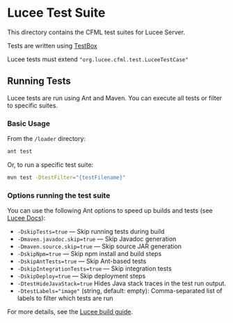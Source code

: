 # Lucee Test Suite

This directory contains the CFML test suites for Lucee Server.

Tests are written using [TestBox](https://testbox.ortusbooks.com/)

Lucee tests must extend `"org.lucee.cfml.test.LuceeTestCase"`

## Running Tests

Lucee tests are run using Ant and Maven. You can execute all tests or filter to specific suites.

### Basic Usage

From the `/loader` directory:

```bash
ant test
```

Or, to run a specific test suite:

```bash
mvn test -DtestFilter="{testFilename}"
```

### Options running the test suite

You can use the following Ant options to speed up builds and tests (see [Lucee Docs](https://docs.lucee.org/guides/working-with-source/build-from-source.html#build-performance-tips)):

- `-DskipTests=true` — Skip running tests during build
- `-Dmaven.javadoc.skip=true` — Skip Javadoc generation
- `-Dmaven.source.skip=true` — Skip source JAR generation
- `-DskipNpm=true` — Skip npm install and build steps
- `-DskipAntTests=true` — Skip Ant-based tests
- `-DskipIntegrationTests=true` — Skip integration tests
- `-DskipDeploy=true` — Skip deployment steps
- `-DtestHideJavaStack=true` Hides Java stack traces in the test run output.
- `-DtestLabels="image"` (string, default: empty): Comma-separated list of labels to filter which tests are run

For more details, see the [Lucee build guide](https://docs.lucee.org/guides/working-with-source/build-from-source.html).
